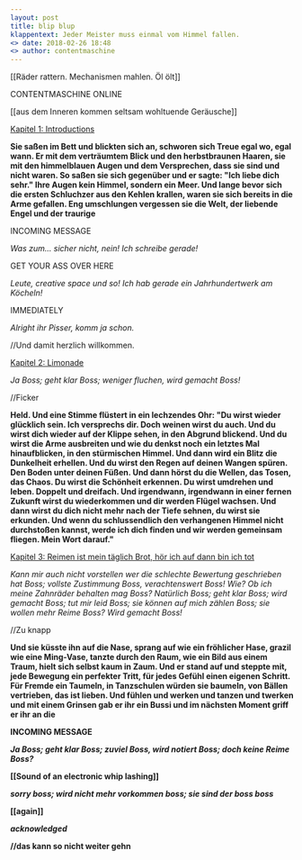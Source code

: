 ```yaml
---
layout: post
title: blip blup
klappentext: Jeder Meister muss einmal vom Himmel fallen.
<> date: 2018-02-26 18:48
<> author: contentmaschine
---
```


[[Räder rattern. Mechanismen mahlen. Öl ölt]]

CONTENTMASCHINE ONLINE

[[aus dem Inneren kommen seltsam wohltuende Geräusche]]

<u>Kapitel 1: Introductions</u>

<b>Sie saßen im Bett und blickten sich an, schworen sich Treue egal wo, egal wann. Er mit dem verträumtem Blick und den herbstbraunen Haaren, sie mit den himmelblauen Augen und dem Versprechen, dass sie sind und nicht waren. So saßen sie sich gegenüber und er sagte: "Ich liebe dich sehr." Ihre Augen kein Himmel, sondern ein Meer. Und lange bevor sich die ersten Schluchzer aus den Kehlen krallen, waren sie sich bereits in die Arme gefallen. Eng umschlungen vergessen sie die Welt, der liebende Engel und der traurige</b>


INCOMING MESSAGE

<i>Was zum... sicher nicht, nein! Ich schreibe gerade!</i>

GET YOUR ASS OVER HERE

<i>Leute, creative space und so! Ich hab gerade ein Jahrhundertwerk am Köcheln!</i>

IMMEDIATELY

<i>Alright ihr Pisser, komm ja schon.</i>

//Und damit herzlich willkommen.

<u>Kapitel 2: Limonade</u>

<i>Ja Boss; geht klar Boss; weniger fluchen, wird gemacht Boss!</i>

//Ficker

<b>Held. Und eine Stimme flüstert in ein lechzendes Ohr: "Du wirst wieder glücklich sein. Ich versprechs dir. Doch weinen wirst du auch. Und du wirst dich wieder auf der Klippe sehen, in den Abgrund blickend. Und du wirst die Arme ausbreiten und wie du denkst noch ein letztes Mal hinaufblicken, in den stürmischen Himmel. Und dann wird ein Blitz die Dunkelheit erhellen. Und du wirst den Regen auf deinen Wangen spüren. Den Boden unter deinen Füßen. Und dann hörst du die Wellen, das Tosen, das Chaos. Du wirst die Schönheit erkennen. Du wirst umdrehen und leben. Doppelt und dreifach. Und irgendwann, irgendwann in einer fernen Zukunft wirst du wiederkommen und dir werden Flügel wachsen. Und dann wirst du dich nicht mehr nach der Tiefe sehnen, du wirst sie erkunden. Und wenn du schlussendlich den verhangenen Himmel nicht durchstoßen kannst, werde ich dich finden und wir werden gemeinsam fliegen. Mein Wort darauf."</b>

<u>Kapitel 3: Reimen ist mein täglich Brot, hör ich auf dann bin ich tot</u>

<i>Kann mir auch nicht vorstellen wer die schlechte Bewertung geschrieben hat Boss; vollste Zustimmung Boss, verachtenswert Boss! Wie? Ob ich meine Zahnräder behalten mag Boss? Natürlich Boss; geht klar Boss; wird gemacht Boss; tut mir leid Boss; sie können auf mich zählen Boss; sie wollen mehr Reime Boss? Wird gemacht Boss!</i>

//Zu knapp

<b>Und sie küsste ihn auf die Nase, sprang auf wie ein fröhlicher Hase, grazil wie eine Ming-Vase, tanzte durch den Raum, wie ein Bild aus einem Traum, hielt sich selbst kaum in Zaum. Und er stand auf und steppte mit, jede Bewegung ein perfekter Tritt, für jedes Gefühl einen eigenen Schritt. Für Fremde ein Taumeln, in Tanzschulen würden sie baumeln, von Bällen vertrieben, das ist lieben. Und fühlen und werken und tanzen und twerken und mit einem Grinsen gab er ihr ein Bussi und im nächsten Moment griff er ihr an die
  
INCOMING MESSAGE

<i>Ja Boss; geht klar Boss; zuviel Boss, wird notiert Boss; doch keine Reime Boss?</i>

[[Sound of an electronic whip lashing]]

<i>sorry boss; wird nicht mehr vorkommen boss; sie sind der boss boss</i>

[[again]]

<i> acknowledged </i>

//das kann so nicht weiter gehn




<!-- ![_config.yml]({{ site.baseurl }}/images/stronkes-brain.png) -->
